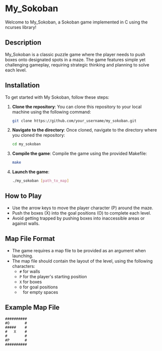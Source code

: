 # My_Sokoban

Welcome to My_Sokoban, a Sokoban game implemented in C using the ncurses library!

## Description
My_Sokoban is a classic puzzle game where the player needs to push boxes onto designated spots in a maze. The game features simple yet challenging gameplay, requiring strategic thinking and planning to solve each level.

## Installation
To get started with My Sokoban, follow these steps:

1. **Clone the repository**: You can clone this repository to your local machine using the following command:
    ```bash
    git clone https://github.com/your_username/my_sokoban.git
    ```

2. **Navigate to the directory**: Once cloned, navigate to the directory where you cloned the repository:
    ```bash
    cd my_sokoban
    ```

3. **Compile the game**: Compile the game using the provided Makefile:
    ```bash
    make
    ```

3. **Launch the game**:
    ```bash
    ./my_sokoban [path_to_map]
    ```

## How to Play
- Use the arrow keys to move the player character (P) around the maze.
- Push the boxes (X) into the goal positions (O) to complete each level.
- Avoid getting trapped by pushing boxes into inaccessible areas or against walls.

## Map File Format
- The game requires a map file to be provided as an argument when launching.
- The map file should contain the layout of the level, using the following characters:
  - `#` for walls
  - `P` for the player's starting position
  - `X` for boxes
  - `O` for goal positions
  - ` ` for empty spaces

## Example Map File
```
##########
#O       #
#####    #
#   X    #
#        #
#P       #
##########
```
